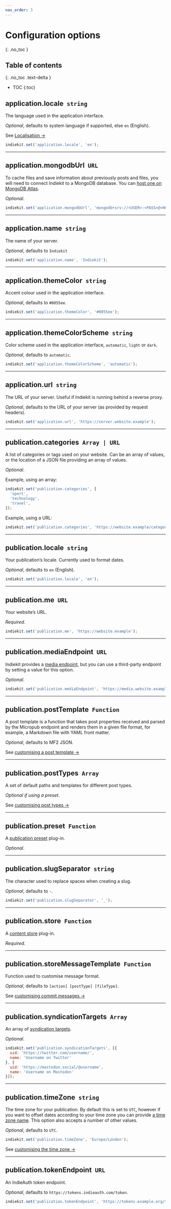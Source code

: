 ```yaml
---
nav_order: 3
---
```


# Configuration options
{: .no_toc }

## Table of contents
{: .no_toc .text-delta }

* TOC
{:toc}

## application.locale `string`

The language used in the application interface.

*Optional*, defaults to system language if supported, else `en` (English).

See [Localisation →](customisation/localisation.md)

```js
indiekit.set('application.locale', 'en');
```

***

## application.mongodbUrl `URL`

To cache files and save information about previously posts and files, you will need to connect Indiekit to a MongoDB database. You can [host one on MongoDB Atlas](https://www.mongodb.com/cloud/atlas).

*Optional*.

```js
indiekit.set('application.mongodbUrl', 'mongodb+srv://<USER>:<PASS>@<HOST>/<DATABASE>');
```

***

## application.name `string`

The name of your server.

*Optional*, defaults to `Indiekit`

```js
indiekit.set('application.name', 'Indiekit');
```

***

## application.themeColor `string`

Accent colour used in the application interface.

*Optional*, defaults to `#0055ee`.

```js
indiekit.set('application.themeColor', '#0055ee');
```

***

## application.themeColorScheme `string`

Color scheme used in the application interface, `automatic`, `light` or `dark`.

*Optional*, defaults to `automatic`.

```js
indiekit.set('application.themeColorScheme', 'automatic');
```

***

## application.url `string`

The URL of your server. Useful if Indiekit is running behind a reverse proxy.

*Optional*, defaults to the URL of your server (as provided by request headers).

```js
indiekit.set('application.url', 'https://server.website.example');
```

***

## publication.categories `Array | URL`

A list of categories or tags used on your website. Can be an array of values, or the location of a JSON file providing an array of values.

*Optional*.

Example, using an array:

```js
indiekit.set('publication.categories', [
  'sport',
  'technology',
  'travel',
]);
```

Example, using a URL:

```js
indiekit.set('publication.categories', 'https://website.example/categories.json');
```

***

## publication.locale `string`

Your publication’s locale. Currently used to format dates.

*Optional*, defaults to `en` (English).

```js
indiekit.set('publication.locale', 'en');
```

***

## publication.me `URL`

Your website’s URL.

*Required*.

```js
indiekit.set('publication.me', 'https://website.example');
```

***

## publication.mediaEndpoint `URL`

Indiekit provides a [media endpoint](https://micropub.spec.indieweb.org/#media-endpoint), but you can use a third-party endpoint by setting a value for this option.

*Optional*.

```js
indiekit.set('publication.mediaEndpoint', 'https://media.website.example');
```

***

## publication.postTemplate `Function`

A post template is a function that takes post properties received and parsed by the Micropub endpoint and renders them in a given file format, for example, a Markdown file with YAML front matter.

*Optional*, defaults to MF2 JSON.

See [customising a post template →](customisation/post-template.md)

***

## publication.postTypes `Array`

A set of default paths and templates for different post types.

*Optional if using a preset*.

See [customising post types →](customisation/post-types.md)

***

## publication.preset `Function`

A [publication preset](plug-ins.md#publication-presets) plug-in.

*Optional*.

***

## publication.slugSeparator `string`

The character used to replace spaces when creating a slug.

*Optional*, defaults to `-`.

```js
indiekit.set('publication.slugSeparator', '_');
```

***

## publication.store `Function`

A [content store](plug-ins.md#content-stores) plug-in.

*Required*.

***

## publication.storeMessageTemplate `Function`

Function used to customise message format.

*Optional*, defaults to `[action] [postType] [fileType]`.

See [customising commit messages →](customisation/commit-messages.md)

***

## publication.syndicationTargets `Array`

An array of [syndication targets](https://micropub.spec.indieweb.org/#syndication-targets).

*Optional*.

```js
indiekit.set('publication.syndicationTargets', [{
  uid: 'https://twitter.com/username/',
  name: 'Username on Twitter'
}, {
  uid: 'https://mastodon.social/@username',
  name: 'Username on Mastodon'
}]);
```

***

## publication.timeZone `string`

The time zone for your publication. By default this is set to `UTC`, however if you want to offset dates according to your time zone you can provide [a time zone name](https://en.wikipedia.org/wiki/List_of_tz_database_time_zones). This option also accepts a number of other values.

*Optional*, defaults to `UTC`.

```js
indiekit.set('publication.timeZone', 'Europe/London');
```

See [customising the time zone →](customisation/time-zone.md)

***

## publication.tokenEndpoint `URL`

An IndieAuth token endpoint.

*Optional*, defaults to `https://tokens.indieauth.com/token`.

```js
indiekit.set('publication.tokenEndpoint', 'https://tokens.example.org/token');
```
